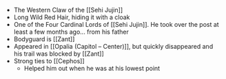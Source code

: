 - The Western Claw of the [[Sehi Jujin]]
- Long Wild Red Hair, hiding it with a cloak
- One of the Four Cardinal Lords of [[Sehi Jujin]]. He took over the post at least a few months ago... from his father
- Bodyguard is [[Zant]]
- Appeared in [[Opalia (Capitol – Center)]], but quickly disappeared and his trail was blocked by [[Zant]]
- Strong ties to [[Cephos]]
    - Helped him out when he was at his lowest point